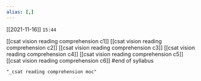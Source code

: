 ```yaml
---
alias: [,]
---
```


[[2021-11-16]] `15:44`

[[csat vision reading comprehension c1]]
[[csat vision reading comprehension c2]]
[[csat vision reading comprehension c3]]
[[csat vision reading comprehension c4]]
[[csat vision reading comprehension c5]]
[[csat vision reading comprehension c6]]
#end of syllabus
```query 2022-03-10 17:09
"_csat reading comprehension moc"
```
